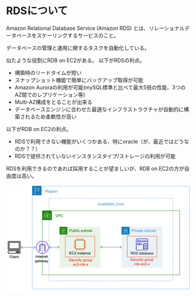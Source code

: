 # RDSについて
Amazon Relational Database Service (Amazon RDS) とは、リレーショナルデータベースをスケーリングするサービスのこと。

データベースの管理と運用に関するタスクを自動化している。

似たような役割にRDB on EC2がある。
以下がRDSの利点。

- 構築時のリードタイムが短い
- スナップショット機能で簡単にバックアップ取得が可能
- Amazon Auroraの利用が可能(mySQL標準と比べて最大5倍の性能、3つのAZ間でのレプリケーション等)
- Multi-AZ構成をとることが出来る
- データベースエンジンに合わせた最適なインフラストラクチャが自動的に構築されるため柔軟性が高い

以下がRDB on EC2の利点。
- RDSで利用できない機能がいくつかある、特にoracle（が、最近ではどうなのか？？）
- RDSで提供されていないインスタンスタイプ/ストレージの利用が可能

RDSを利用できるのであれば採用することが望ましいが、RDB on EC2の方が自由度は高い。

![](../../../picture/RDS_img.png)
